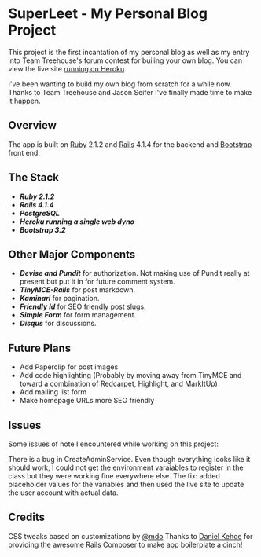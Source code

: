SuperLeet - My Personal Blog Project 
====================================  

This project is the first incantation of my personal blog as well as my entry into Team Treehouse's forum contest for builing your own blog.  You can view the live site [running on Heroku](http://serene-tor-2991.herokuapp.com/).

I've been wanting to build my own blog from scratch for a while now. Thanks to Team Treehouse and Jason Seifer I've finally made time to make it happen.

Overview
--------

The app is built on [Ruby](http://ruby-lang.org) 2.1.2 and [Rails](http://rubyonrails.org) 4.1.4 for the backend and [Bootstrap](http://http://getbootstrap.com/) front end.

The Stack
-------------

- ***Ruby 2.1.2***
- ***Rails 4.1.4***
- ***PostgreSQL***
- ***Heroku running a single web dyno***
- ***Bootstrap 3.2***

Other Major Components
----------------------

- ***Devise and Pundit*** for authorization. Not making use of Pundit really at present but put it in for future comment system.
- ***TinyMCE-Rails*** for post markdown.
- ***Kaminari*** for pagination.
- ***Friendly Id*** for SEO friendly post slugs.
- ***Simple Form*** for form management.
- ***Disqus*** for discussions.

Future Plans
------------

- Add Paperclip for post images
- Add code highlighting (Probably by moving away from TinyMCE and toward a combination of Redcarpet, Highlight, and MarkItUp)
- Add mailing list form
- Make homepage URLs more SEO friendly  

Issues
-------------

Some issues of note I encountered while working on this project:

There is a bug in CreateAdminService. Even though everything looks like it should work, I could not get the environment varaiables to register in the class but they were working fine everywhere else.  The fix: added placeholder values for the variables and then used the live site to update the user account with actual data.

Credits
-------

CSS tweaks based on customizations by [@mdo](https://twitter.com/mdo)
Thanks to [Daniel Kehoe](https://tutorials.railsapps.org) for providing the awesome Rails Composer to make app boilerplate a cinch! 
